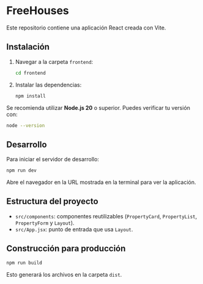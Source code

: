 # FreeHouses

Este repositorio contiene una aplicación React creada con Vite.

## Instalación

1. Navegar a la carpeta `frontend`:
   ```bash
   cd frontend
   ```
2. Instalar las dependencias:
   ```bash
   npm install
   ```

Se recomienda utilizar **Node.js 20** o superior. Puedes verificar tu versión con:
```bash
node --version
```

## Desarrollo

Para iniciar el servidor de desarrollo:
```bash
npm run dev
```

Abre el navegador en la URL mostrada en la terminal para ver la aplicación.

## Estructura del proyecto

- `src/components`: componentes reutilizables (`PropertyCard`, `PropertyList`, `PropertyForm` y `Layout`).
- `src/App.jsx`: punto de entrada que usa `Layout`.

## Construcción para producción

```bash
npm run build
```
Esto generará los archivos en la carpeta `dist`.
